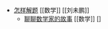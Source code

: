 - [怎样解题](https://www.weibo.com/u/1882579600) [[数学]] [[刘未鹏]]
	- [聊聊数学家的故事](https://www.global-sci.org/v1/mc/issues/1/no2/pdf/86.pdf?1597110101&continueFlag=6093989111564a68c297d3f4bb8831b0) [[数学]] []